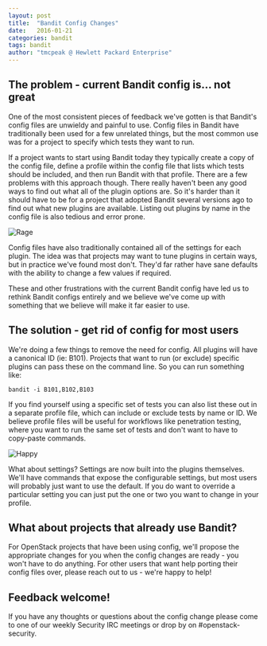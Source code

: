 ```yaml
---
layout: post
title:  "Bandit Config Changes"
date:   2016-01-21
categories: bandit
tags: bandit
author: "tmcpeak @ Hewlett Packard Enterprise"
---
```

## The problem - current Bandit config is... not great
One of the most consistent pieces of feedback we've gotten is that Bandit's
config files are unwieldy and painful to use.  Config files in Bandit have
traditionally been used for a few unrelated things, but the most common use
was for a project to specify which tests they want to run.

If a project wants to start using Bandit today they typically create a copy
of the config file, define a profile within the config file that lists which
tests should be included, and then run Bandit with that profile.  There are a
few problems with this approach though.  There really haven't been any good
ways to find out what all of the plugin options are.  So it's harder than it
should have to be for a project that adopted Bandit several versions ago to
find out what new plugins are available.  Listing out plugins by name in the
config file is also tedious and error prone.

![Rage](http://s11.postimg.org/3xmirb5j7/Rage_Guy_T_Shirt_thumb.jpg)

Config files have also traditionally contained all of the settings for each
plugin.  The idea was that projects may want to tune plugins in certain ways,
but in practice we've found most don't.  They'd far rather have sane defaults
with the ability to change a few values if required.

These and other frustrations with the current Bandit config have led us to
rethink Bandit configs entirely and we believe we've come up with something
that we believe will make it far easier to use.

## The solution - get rid of config for most users
We're doing a few things to remove the need for config.  All plugins will have
a canonical ID (ie: B101).  Projects that want to run (or exclude) specific
plugins can pass these on the command line.  So you can run something like:

`bandit -i B101,B102,B103`

If you find yourself using a specific set of tests you can also list these
out in a separate profile file, which can include or exclude tests by name
or ID.  We believe profile files will be useful for workflows like penetration
testing, where you want to run the same set of tests and don't want to have
to copy-paste commands.

![Happy](http://s9.postimg.org/8d00xy2r3/happy_guy.jpg)

What about settings?  Settings are now built into the plugins themselves.
We'll have commands that expose the configurable settings, but most users
will probably just want to use the default.  If you do want to override a
particular setting you can just put the one or two you want to change in
your profile.

## What about projects that already use Bandit?
For OpenStack projects that have been using config, we'll propose the
appropriate changes for you when the config changes are ready - you won't
have to do anything.  For other users that want help porting their config
files over, please reach out to us - we're happy to help!

## Feedback welcome!
If you have any thoughts or questions about the config change please come
to one of our weekly Security IRC meetings or drop by on #openstack-security.
